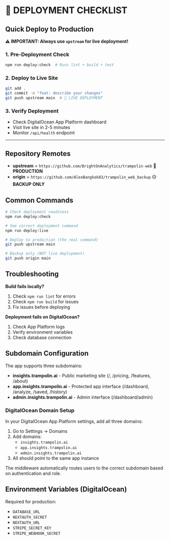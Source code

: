 # 🚀 DEPLOYMENT CHECKLIST

## Quick Deploy to Production

**⚠️ IMPORTANT: Always use `upstream` for live deployment!**

### 1. Pre-Deployment Check

```bash
npm run deploy:check  # Runs lint + build + test
```

### 2. Deploy to Live Site

```bash
git add .
git commit -m "feat: describe your changes"
git push upstream main  # 🔴 LIVE DEPLOYMENT
```

### 3. Verify Deployment

- Check DigitalOcean App Platform dashboard
- Visit live site in 2-5 minutes
- Monitor `/api/health` endpoint

---

## Repository Remotes

- **upstream** = `https://github.com/BrightOnAnalytics/trampolin-web` 🔴 **PRODUCTION**
- **origin** = `https://github.com/AlexBangkok83/trampolin_web_backup` 🟡 **BACKUP ONLY**

## Common Commands

```bash
# Check deployment readiness
npm run deploy:check

# See correct deployment command
npm run deploy:live

# Deploy to production (the real command)
git push upstream main

# Backup only (NOT live deployment)
git push origin main
```

## Troubleshooting

**Build fails locally?**

1. Check `npm run lint` for errors
2. Check `npm run build` for issues
3. Fix issues before deploying

**Deployment fails on DigitalOcean?**

1. Check App Platform logs
2. Verify environment variables
3. Check database connection

## Subdomain Configuration

The app supports three subdomains:

- **insights.trampolin.ai** - Public marketing site (/, /pricing, /features, /about)
- **app.insights.trampolin.ai** - Protected app interface (/dashboard, /analyze, /saved, /history)
- **admin.insights.trampolin.ai** - Admin interface (/dashboard/admin)

### DigitalOcean Domain Setup

In your DigitalOcean App Platform settings, add all three domains:

1. Go to Settings → Domains
2. Add domains:
   - `insights.trampolin.ai`
   - `app.insights.trampolin.ai`
   - `admin.insights.trampolin.ai`
3. All should point to the same app instance

The middleware automatically routes users to the correct subdomain based on authentication and role.

## Environment Variables (DigitalOcean)

Required for production:

- `DATABASE_URL`
- `NEXTAUTH_SECRET`
- `NEXTAUTH_URL`
- `STRIPE_SECRET_KEY`
- `STRIPE_WEBHOOK_SECRET`
